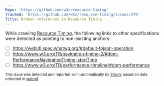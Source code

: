 ```yaml
---
Repo: 'https://github.com/w3c/resource-timing'
Tracked: 'https://github.com/w3c/resource-timing/issues/376'
Title: Broken references in Resource Timing
---
```


While crawling [Resource Timing](https://w3c.github.io/resource-timing/), the following links to other specifications were detected as pointing to non-existing anchors:
* [ ] https://webidl.spec.whatwg.org/#default-tojson-operation
* [ ] https://www.w3.org/TR/navigation-timing-2/#dom-PerformanceNavigationTiming-startTime
* [ ] https://www.w3.org/TR/performance-timeline/#dom-performance

<sub>This issue was detected and reported semi-automatically by [Strudy](https://github.com/w3c/strudy/) based on data collected in [webref](https://github.com/w3c/webref/).</sub>
